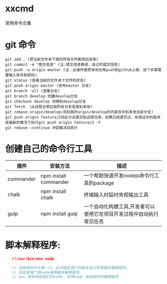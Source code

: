 # xxcmd
常用命令合集
# git 命令
    git add . (把当前文件夹下面的所有文件都添加进来)
    git commit -m "提交信息" (注:提交信息换成，自己的提交信息)
    git push -u origin master (注：此操作是把本地仓库push到github上面，这个步骤需要输入账号和密码)
    git status (查看当前的文件夹下文件的状态)
    git push origin master (发布master 分支)
    git branch -all (查看分支)
    git branch develop 创建develop分支
    git checkout develop 切换到develop分支
    git fetch （从远程仓库拉取所有分支信息到本地)
    git rebase origin/develop(将拉取的orgin/develop的内容合并到本地当前分支)
    git push origin feature/2将此分支提交到远程仓库，如果已经提交过，在保证你的版本库最新的情况下执行git push origin feature/2 –f
    git rebase –continue 冲突解决后执行

# 创建自己的命令行工具
|插件|安装方法|描述|
|----|-----|-----|
|commander|npm install commander|一个帮助快速开发nodejs命令行工具的package|
|chalk|npm install chalk| 终端输入时延时央视输出工具|
|gulp|npm install gulp|一个自动化构建工具,开发者可以使用它在项目开发过程中自动执行常见任务|
# 脚本解释程序:
```c
   #!/usr/bin/env node

   // 在程序的开头第一行，必须指定我们的脚本执行所需要的解释程序。
   // 在这里我门用node来做脚本解释程序。
   // env 用来找到我们的node, 并用node 来做程序的解释程序
```
